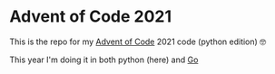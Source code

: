 # Advent of Code 2021

This is the repo for my [Advent of Code] 2021 code (python edition) 🤓

This year I'm doing it in both python (here) and [Go]

[Advent of Code]: https://adventofcode.com
[Go]: https://github.com/FollowTheProcess/aocgo
